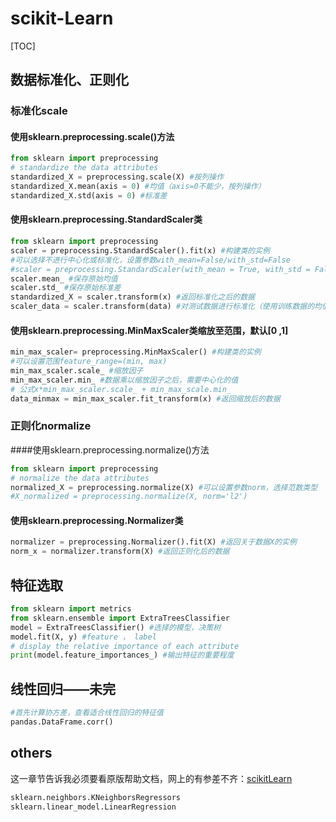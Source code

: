 # scikit-Learn

[TOC]



## 数据标准化、正则化

### 标准化scale

#### 使用sklearn.preprocessing.scale()方法

~~~python
from sklearn import preprocessing
# standardize the data attributes
standardized_X = preprocessing.scale(X) #按列操作
standardized_X.mean(axis = 0) #均值（axis=0不能少，按列操作）
standardized_X.std(axis = 0) #标准差

~~~

#### 使用sklearn.preprocessing.StandardScaler类

~~~python
from sklearn import preprocessing
scaler = preprocessing.StandardScaler().fit(x) #构建类的实例
#可以选择不进行中心化或标准化，设置参数with_mean=False/with_std=False
#scaler = preprocessing.StandardScaler(with_mean = True, with_std = False).fit(x)
scaler.mean_ #保存原始均值
scaler.std_ #保存原始标准差
standardized_X = scaler.transform(x) #返回标准化之后的数据
scaler_data = scaler.transform(data) #对测试数据进行标准化（使用训练数据的均值、方差）
~~~

#### 使用sklearn.preprocessing.MinMaxScaler类缩放至范围，默认[0 ,1]

~~~python
min_max_scaler= preprocessing.MinMaxScaler() #构建类的实例
#可以设置范围feature_range=(min, max)
min_max_scaler.scale_ #缩放因子
min_max_scaler.min_ #数据乘以缩放因子之后，需要中心化的值
# 公式x*min_max_scaler.scale_ + min_max_scale.min_
data_minmax = min_max_scaler.fit_transform(x) #返回缩放后的数据
~~~

### 正则化normalize

####使用sklearn.preprocessing.normalize()方法

```python
from sklearn import preprocessing
# normalize the data attributes
normalized_X = preprocessing.normalize(X) #可以设置参数norm，选择范数类型
#X_normalized = preprocessing.normalize(X, norm='l2') 
```

#### 使用sklearn.preprocessing.Normalizer类

~~~python
normalizer = preprocessing.Normalizer().fit(X) #返回关于数据X的实例
norm_x = normalizer.transform(X) #返回正则化后的数据
~~~



## 特征选取

```python
from sklearn import metrics
from sklearn.ensemble import ExtraTreesClassifier
model = ExtraTreesClassifier() #选择的模型，决策树
model.fit(X, y) #feature ， label
# display the relative importance of each attribute
print(model.feature_importances_) #输出特征的重要程度
```



## 线性回归——未完

```python
#首先计算协方差，查看适合线性回归的特征值
pandas.DataFrame.corr()
```

## others

这一章节告诉我必须要看原版帮助文档，网上的有参差不齐：[scikitLearn](http://scikit-learn.org/stable/index.html)

```python
sklearn.neighbors.KNeighborsRegressors
sklearn.linear_model.LinearRegression
```

